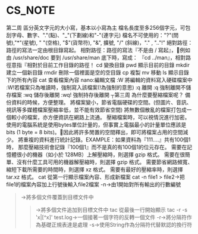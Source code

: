 # CS_NOTE
第二周
區分英文字元的大小寫，基本以小寫為主
檔名長度至多256個字元，可包刮字母、數字、"."(點)、"_"(下劃線)和"-"(連字元)
檔名不可使用的："?"(問號),"*"(星號), " "(空格), "$"(貨幣符), "&", 擴號, "/" (斜線)，"." , ".."!"
絕對路徑：路徑的寫法一定由根目錄寫起。
相對路徑：路徑的寫法『不是由 / 寫起』，例如由 /usr/share/doc 要到 /usr/share/man 底下時，寫成： 『cd ../man』，相對路徑意指『相對於目前工作目錄的路徑！
cd 	變換目錄
pwd	顯示目前的目錄
mkdir 建立一個新目錄
rmdir 刪除一個裡面是空的空目錄
cp 複製
mv 移動
ls 顯示目錄下的所有內容
cat 查看檔案內容
nano:編輯文檔
:W 將編輯的資料寫入硬碟檔案中
:W!若檔案只為唯讀時，強制寫入該檔案(!為強制的意思)
:q 離開
:q 強制離開不儲存檔案
:wq 儲存後離開
:wq! 強制持存後離開
┬第三周
為什麼要壓縮檔案呢？
備份資料的時候，方便整理。
將檔案變小，節省電腦硬碟的空間。(但圖片、音訊、視訊等多媒體檔案壓縮率低，並不能有效節省空間)
將無數個散亂的檔案打包成一個較小的檔案，亦方便資訊在網路上流通。
壓縮檔案時，可以視情況進行加密。
使用的電腦系統是使用bytes單位計量的，但事實上電腦最小的計量單位應該是 bits (1 byte = 8 bits)。因此將許多閒置的空間釋出，即可將檔案占用的空間減少。
將重複的資料進行統計記錄。EXAMPLE：如果資料為『111....』共有100個1時， 那麼壓縮技術會記錄『100個1』而不是真的有100個1的位元存在。
需要在記憶體很小的機器（如小於 128MB）上解壓縮時，則選擇 gzip 格式。
需要在很簡單、沒有什麼工具可用的機器解壓縮時，則選擇 gzip 格式。
需要節省網路頻寬、縮短下載所需要的時間時，則選擇 xz 格式。
需要有最好的壓縮率時，則選擇 tar.xz  格式。
cat  從第一行顯示檔案內容、形成新檔案
cat -n file1 > file2→把file1的檔案內容加上行號後輸入file2檔案
-n→由1開始對所有輸出的行數編號
>→將多個文件覆蓋到目標文件中
>>→將多個文件追加到目標文件中
tac  從最後一行開始顯示
tac -r -s 'x\|[^x]' test.log→一個接著一個字符的反轉一個文件
-r→將分隔符作為基礎正規表達是處理
-s→使用String作為分隔符代替默認的換行符







